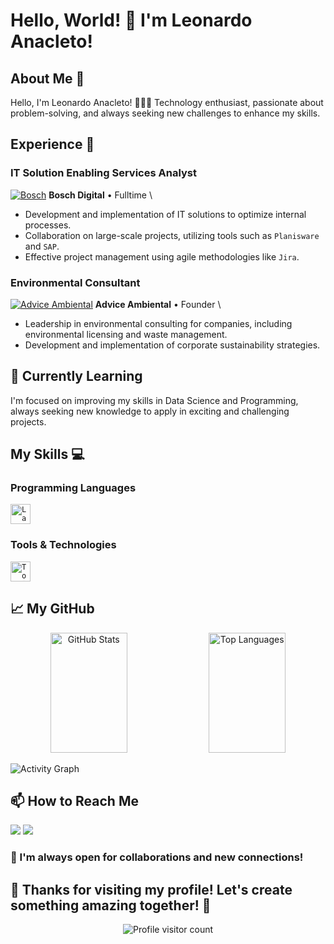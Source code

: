 # Hello, World! 👋 I'm Leonardo Anacleto!

## About Me 🚀
Hello, I'm Leonardo Anacleto! 
👨‍💻🌟 Technology enthusiast, passionate about problem-solving, and always seeking new challenges to enhance my skills.

## Experience 💼

### IT Solution Enabling Services Analyst
[![Bosch](https://avatars.githubusercontent.com/u/9215699?s=200&v=4)](https://www.bosch.com.br)
**Bosch Digital** • Fulltime \
- Development and implementation of IT solutions to optimize internal processes.
- Collaboration on large-scale projects, utilizing tools such as `Planisware` and `SAP`.
- Effective project management using agile methodologies like `Jira`.

### Environmental Consultant
[![Advice Ambiental](https://adviceambiental.com.br/wp-content/uploads/2023/03/ADVInsta-amb-sf.png)](https://adviceambiental.com.br/)
**Advice Ambiental** • Founder \
- Leadership in environmental consulting for companies, including environmental licensing and waste management.
- Development and implementation of corporate sustainability strategies.

## 🌱 Currently Learning
I'm focused on improving my skills in Data Science and Programming, always seeking new knowledge to apply in exciting and challenging projects.

## My Skills 💻
### Programming Languages
<code><img height="32" src="link_to_icon" alt="Language"/></code>

### Tools & Technologies
<code><img height="32" src="link_to_icon" alt="Tool"/></code>

## 📈 My GitHub
<p align="center">
  <img src="link_to_github_stats" alt="GitHub Stats" height="192px" width="49.5%"/>
  <img src="link_to_top_languages" alt="Top Languages" height="192px" width="49.5%"/>
</p>

![Activity Graph](https://github-readme-activity-graph.vercel.app/graph?username=lranacleto85&custom_title=Leonardo%20Anacleto's%20GitHub%20Activity%20Graph&bg_color=0D1117&color=34bdeb&line=34bdeb&point=34bdeb&area_color=FFFFFF&title_color=FFFFFF&area=true)

## 📫 How to Reach Me
<div> 
  <a href="https://www.linkedin.com/in/lranacleto" target="_blank"><img src="link_to_linkedin_badge" target="_blank"></a> 
  <a href="mailto:lranacleto@gmail.com"><img src="link_to_gmail_badge" target="_blank"></a>
</div>
<div>
  <h3>🤝 I'm always open for collaborations and new connections!</h3>
</div>

## 🙏 Thanks for visiting my profile! Let's create something amazing together! 🚀

<p align="center">
  <img src="https://profile-counter.glitch.me/lranacleto85/count.svg" alt="Profile visitor count"/>
</p>

